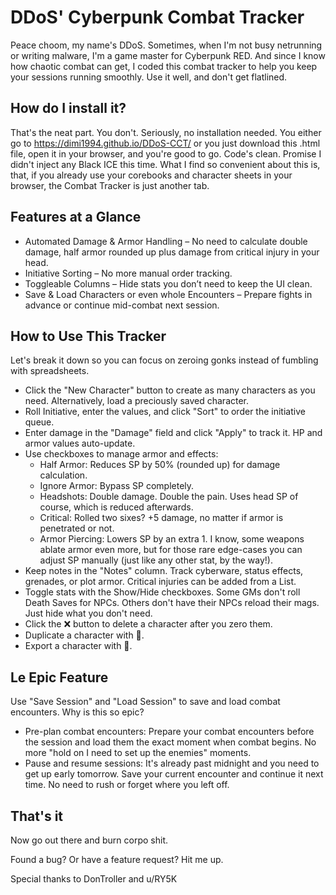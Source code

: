 # DDoS' Cyberpunk Combat Tracker
Peace choom, my name's DDoS. Sometimes, when I'm not busy netrunning or writing malware, I'm a game master for Cyberpunk RED. And since I know how chaotic combat can get, I coded this combat tracker to help you keep your sessions running smoothly. Use it well, and don't get flatlined.

## How do I install it?

That's the neat part. You don't. Seriously, no installation needed. You either go to https://dimi1994.github.io/DDoS-CCT/ or you just download this .html file, open it in your browser, and you're good to go. Code's clean. Promise I didn't inject any Black ICE this time. What I find so convenient about this is, that, if you already use your corebooks and character sheets in your browser, the Combat Tracker is just another tab.

## Features at a Glance
- Automated Damage & Armor Handling – No need to calculate double damage, half armor rounded up plus damage from critical injury in your head.
- Initiative Sorting – No more manual order tracking.
- Toggleable Columns – Hide stats you don’t need to keep the UI clean.
- Save & Load Characters or even whole Encounters – Prepare fights in advance or continue mid-combat next session.

## How to Use This Tracker

Let's break it down so you can focus on zeroing gonks instead of fumbling with spreadsheets.
- Click the "New Character" button to create as many characters as you need. Alternatively, load a preciously saved character.
- Roll Initiative, enter the values, and click "Sort" to order the initiative queue.
- Enter damage in the "Damage" field and click "Apply" to track it. HP and armor values auto-update.
- Use checkboxes to manage armor and effects:
  - Half Armor: Reduces SP by 50% (rounded up) for damage calculation.
  - Ignore Armor: Bypass SP completely.
  - Headshots: Double damage. Double the pain. Uses head SP of course, which is reduced afterwards.
  - Critical: Rolled two sixes? +5 damage, no matter if armor is penetrated or not.
  - Armor Piercing: Lowers SP by an extra 1. I know, some weapons ablate armor even more, but for those rare edge-cases you can adjust SP manually (just like any other stat, by the way!).
- Keep notes in the "Notes" column. Track cyberware, status effects, grenades, or plot armor. Critical injuries can be added from a List.
- Toggle stats with the Show/Hide checkboxes. Some GMs don't roll Death Saves for NPCs. Others don't have their NPCs reload their mags. Just hide what you don't need.
- Click the ❌ button to delete a character after you zero them.
- Duplicate a character with 📄.
- Export a character with 💾.

## Le Epic Feature

Use "Save Session" and "Load Session" to save and load combat encounters. Why is this so epic?
- Pre-plan combat encounters: Prepare your combat encounters before the session and load them the exact moment when combat begins. No more "hold on I need to set up the enemies" moments.
- Pause and resume sessions: It's already past midnight and you need to get up early tomorrow. Save your current encounter and continue it next time. No need to rush or forget where you left off.

## That's it
Now go out there and burn corpo shit.

Found a bug? Or have a feature request? Hit me up.

Special thanks to DonTroller and u/RY5K
